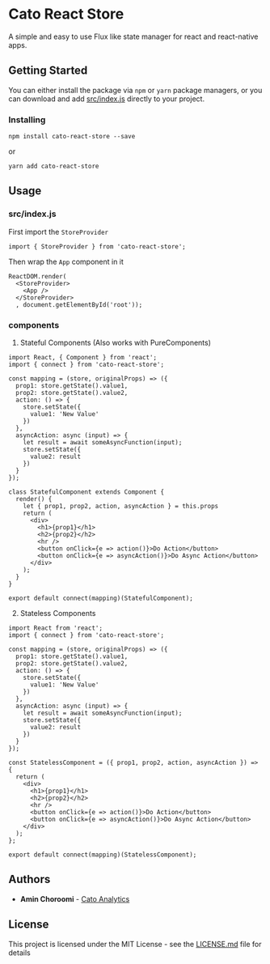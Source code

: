 # Cato React Store

A simple and easy to use Flux like state manager for react and react-native apps.


## Getting Started

You can either install the package via `npm` or `yarn` package managers, 
or you can download and add [src/index.js](src/index.js) directly to your project.

### Installing

```
npm install cato-react-store --save
```
or
```
yarn add cato-react-store
```

## Usage

### src/index.js

First import the `StoreProvider`

```
import { StoreProvider } from 'cato-react-store';
```

Then wrap the `App` component in it

```
ReactDOM.render(
  <StoreProvider>
    <App />
  </StoreProvider>
  , document.getElementById('root'));
```

### components
1. Stateful Components (Also works with PureComponents)

```
import React, { Component } from 'react';
import { connect } from 'cato-react-store';

const mapping = (store, originalProps) => ({
  prop1: store.getState().value1,
  prop2: store.getState().value2,
  action: () => {
    store.setState({
      value1: 'New Value'
    })
  },
  asyncAction: async (input) => {
    let result = await someAsyncFunction(input);
    store.setState({
      value2: result
    })
  }
});

class StatefulComponent extends Component {
  render() {
    let { prop1, prop2, action, asyncAction } = this.props
    return (
      <div>
        <h1>{prop1}</h1>
        <h2>{prop2}</h2>
        <hr />
        <button onClick={e => action()}>Do Action</button>
        <button onClick={e => asyncAction()}>Do Async Action</button>
      </div>
    );
  }
}

export default connect(mapping)(StatefulComponent);
```

2. Stateless Components
```
import React from 'react';
import { connect } from 'cato-react-store';

const mapping = (store, originalProps) => ({
  prop1: store.getState().value1,
  prop2: store.getState().value2,
  action: () => {
    store.setState({
      value1: 'New Value'
    })
  },
  asyncAction: async (input) => {
    let result = await someAsyncFunction(input);
    store.setState({
      value2: result
    })
  }
});

const StatelessComponent = ({ prop1, prop2, action, asyncAction }) => {
  return (
    <div>
      <h1>{prop1}</h1>
      <h2>{prop2}</h2>
      <hr />
      <button onClick={e => action()}>Do Action</button>
      <button onClick={e => asyncAction()}>Do Async Action</button>
    </div>
  );
};

export default connect(mapping)(StatelessComponent);
```


## Authors

* **Amin Choroomi** - [Cato Analytics](https://catoanalytics.com)


## License

This project is licensed under the MIT License - see the [LICENSE.md](LICENSE.md) file for details

